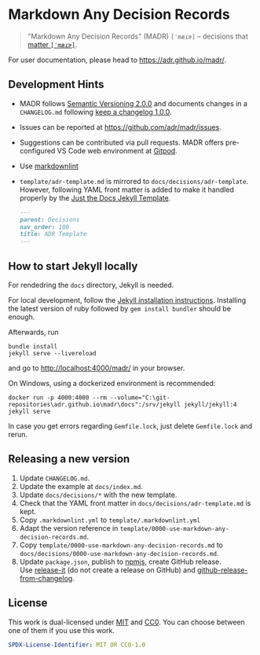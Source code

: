# Markdown Any Decision Records

> "Markdown Any Decision Records" (MADR) `[ˈmæɾɚ]` – decisions that [matter `[ˈmæɾɚ]`](https://en.wiktionary.org/wiki/matter#Pronunciation).

For user documentation, please head to <https://adr.github.io/madr/>.

## Development Hints

* MADR follows [Semantic Versioning 2.0.0](https://semver.org/) and documents changes in a `CHANGELOG.md` following [keep a changelog 1.0.0](http://keepachangelog.com/en/1.0.0/).
* Issues can be reported at <https://github.com/adr/madr/issues>.
* Suggestions can be contributed via pull requests. MADR offers pre-configured VS Code web environment at [Gitpod](https://gitpod.io/#https://github.com/adr/madr).
* Use [markdownlint](https://marketplace.visualstudio.com/items?itemName=DavidAnson.vscode-markdownlint)
* `template/adr-template.md` is mirrored to `docs/decisions/adr-template`.
  However, following YAML front matter is added to make it handled properly by the [Just the Docs Jekyll Template](https://just-the-docs.github.io/just-the-docs/).

  ```markdown
  ---
  parent: Decisions
  nav_order: 100
  title: ADR Template
  ---
  ```

## How to start Jekyll locally

For rendedring the `docs` directory, Jekyll is needed.

For local development, follow the [Jekyll installation instructions](https://jekyllrb.com/docs/installation/).
Installing the latest version of ruby followed by `gem install bundler` should be enough.

Afterwards, run

```terminal
bundle install
jekyll serve --livereload
```

and go to <http://localhost:4000/madr/> in your browser.

On Windows, using a dockerized environment is recommended:

```terminal
docker run -p 4000:4000 --rm --volume="C:\git-repositories\adr.github.io\madr\docs":/srv/jekyll jekyll/jekyll:4 jekyll serve
```

In case you get errors regarding `Gemfile.lock`, just delete `Gemfile.lock` and rerun.

## Releasing a new version

1. Update `CHANGELOG.md`.
2. Update the example at `docs/index.md`.
3. Update `docs/decisions/*` with the new template.
4. Check that the YAML front matter in `docs/decisions/adr-template.md` is kept.
5. Copy `.markdownlint.yml` to `template/.markdownlint.yml`
6. Adapt the version reference in `template/0000-use-markdown-any-decision-records.md`.
7. Copy `template/0000-use-markdown-any-decision-records.md` to `docs/decisions/0000-use-markdown-any-decision-records.md`.
8. Update `package.json`, publish to [npmjs](https://www.npmjs.com/package/madr), create GitHub release.\
   Use [release-it](https://www.npmjs.com/package/release-it) (do not create a release on GitHub) and [github-release-from-changelog](https://www.npmjs.com/package/github-release-from-changelog).

## License

This work is dual-licensed under [MIT](https://opensource.org/licenses/MIT) and
[CC0](https://creativecommons.org/share-your-work/public-domain/cc0/).
You can choose between one of them if you use this work.

```yaml
SPDX-License-Identifier: MIT OR CC0-1.0
```
